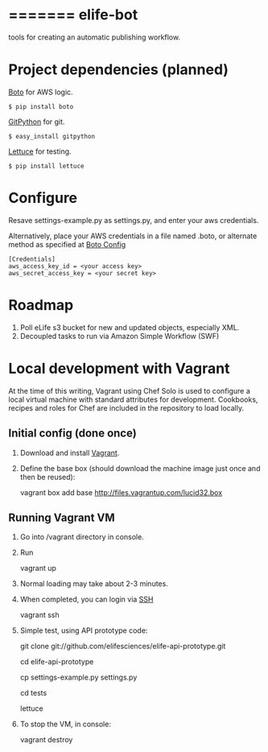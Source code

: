 =======
elife-bot
=========

tools for creating an automatic publishing workflow. 

# Project dependencies (planned)

[Boto][bot] for AWS logic.
	
    $ pip install boto

[GitPython][gitpy] for git.
	
    $ easy_install gitpython

[Lettuce][let] for testing.
	
    $ pip install lettuce
	
[gitpy]: http://pypi.python.org/pypi/GitPython/
[bot]: http://www.crummy.com/software/BeautifulSoup/
[let]: http://packages.python.org/lettuce/

# Configure

Resave settings-example.py as settings.py, and enter your aws credentials.

Alternatively, place your AWS credentials in a file named .boto, or alternate method as specified at [Boto Config][botoc]

    [Credentials]
    aws_access_key_id = <your access key>
    aws_secret_access_key = <your secret key>

[botoc]: http://docs.pythonboto.org/en/latest/boto_config_tut.html

# Roadmap

1. Poll eLife s3 bucket for new and updated objects, especially XML.
2. Decoupled tasks to run via Amazon Simple Workflow (SWF)

# Local development with Vagrant

At the time of this writing, Vagrant using Chef Solo is used to configure a local virtual machine with standard attributes for development. Cookbooks, recipes and roles for Chef are included in the repository to load locally.

## Initial config (done once)

1. Download and install [Vagrant][vagrant].
2. Define the base box (should download the machine image just once and then be reused):

    vagrant box add base http://files.vagrantup.com/lucid32.box

## Running Vagrant VM

1. Go into /vagrant directory in console.
2. Run

    vagrant up

3. Normal loading may take about 2-3 minutes.
4. When completed, you can login via [SSH][vagrant_ssh]

    vagrant ssh

5. Simple test, using API prototype code:
    
    git clone git://github.com/elifesciences/elife-api-prototype.git
    
    cd elife-api-prototype
    
    cp settings-example.py settings.py
    
    cd tests
    
    lettuce

6. To stop the VM, in console:

    vagrant destroy


[vagrant]: http://www.vagrantup.com/
[vagrant_ssh]: http://docs.vagrantup.com/v1/docs/getting-started/ssh.html